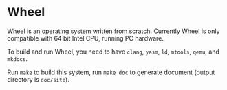 Wheel
=====

Wheel is an operating system written from scratch. Currently Wheel is only compatible with 64 bit Intel CPU, running PC hardware.

To build and run Wheel, you need to have `clang`, `yasm`, `ld`, `mtools`, `qemu`, and `mkdocs`.

Run `make` to build this system, run `make doc` to generate document (output directory is `doc/site`).
